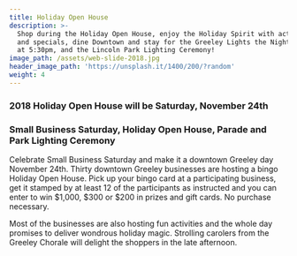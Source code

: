 ```yaml
---
title: Holiday Open House
description: >-
  Shop during the Holiday Open House, enjoy the Holiday Spirit with activities
  and specials, dine Downtown and stay for the Greeley Lights the Night Parade
  at 5:30pm, and the Lincoln Park Lighting Ceremony!
image_path: /assets/web-slide-2018.jpg
header_image_path: 'https://unsplash.it/1400/200/?random'
weight: 4
---
```


### 2018 Holiday Open House will be Saturday, November 24th

### Small Business Saturday, Holiday Open House, Parade and Park Lighting Ceremony

Celebrate Small Business Saturday and make it a downtown Greeley day November 24th. Thirty downtown Greeley businesses are hosting a bingo Holiday Open House. Pick up your bingo card at a participating business, get it stamped by at least 12 of the participants as instructed and you can enter to win $1,000, $300 or $200 in prizes and gift cards. No purchase necessary.

Most of the businesses are also hosting fun activities and the whole day promises to deliver wondrous holiday magic. Strolling carolers from the Greeley Chorale will delight the shoppers in the late afternoon.